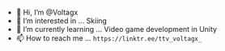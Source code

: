 - 👋 Hi, I’m @Voltagx
- 👀 I’m interested in ... Skiing
- 🌱 I’m currently learning ... Video game development in Unity
- 📫 How to reach me ... ```https://linktr.ee/ttv_voltagx_```

<!---
Voltagx/Voltagx is a ✨ special ✨ repository because its `README.md` (this file) appears on your GitHub profile.
You can click the Preview link to take a look at your changes.
--->
